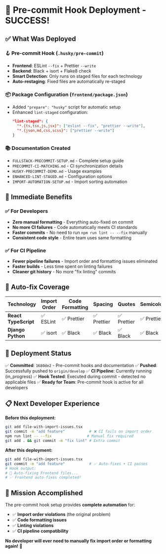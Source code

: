 # 🚀 Pre-commit Hook Deployment - SUCCESS!

## ✅ **What Was Deployed**

### 🪝 **Pre-commit Hook** (`.husky/pre-commit`)
- **Frontend**: ESLint `--fix` + Prettier `--write`
- **Backend**: Black + isort + Flake8 check
- **Smart Detection**: Only runs on staged files for each technology
- **Auto-restaging**: Fixed files are automatically re-staged

### 📦 **Package Configuration** (`frontend/package.json`)
- Added `"prepare": "husky"` script for automatic setup
- Enhanced `lint-staged` configuration:
  ```json
  "lint-staged": {
    "*.{ts,tsx,js,jsx}": ["eslint --fix", "prettier --write"],
    "*.{json,md,css,scss}": ["prettier --write"]
  }
  ```

### 📚 **Documentation Created**
- `FULLSTACK-PRECOMMIT-SETUP.md` - Complete setup guide
- `PRECOMMIT-CI-MATCHING.md` - CI synchronization details
- `HUSKY-PRECOMMIT-DEMO.md` - Usage examples
- `ENHANCED-LINT-STAGED.md` - Configuration options
- `IMPORT-AUTOMATION-SETUP.md` - Import sorting automation

## 🎯 **Immediate Benefits**

### ✅ **For Developers**
- **Zero manual formatting** - Everything auto-fixed on commit
- **No more CI failures** - Code automatically meets CI standards
- **Faster commits** - No need to run `npm run lint -- --fix` manually
- **Consistent code style** - Entire team uses same formatting

### ✅ **For CI Pipeline**
- **Fewer pipeline failures** - Import order and formatting issues eliminated
- **Faster builds** - Less time spent on linting failures
- **Cleaner git history** - No more "fix linting" commits

## 🔧 **Auto-fix Coverage**

| **Technology** | **Import Order** | **Code Formatting** | **Spacing** | **Quotes** | **Semicolons** |
|---|---|---|---|---|---|
| **React TypeScript** | ✅ ESLint | ✅ Prettier | ✅ Prettier | ✅ Prettier | ✅ Prettier |
| **Django Python** | ✅ isort | ✅ Black | ✅ Black | ✅ Black | ✅ Black |

## 🚀 **Deployment Status**

✅ **Committed**: `1680de2` - Pre-commit hooks and documentation
✅ **Pushed**: Successfully pushed to `origin/develop`
✅ **CI Pipeline**: Currently running (in_progress)
✅ **Hook Tested**: Executed during commit - detected no applicable files
✅ **Ready for Team**: Pre-commit hook is active for all developers

## 📋 **Next Developer Experience**

**Before this deployment:**
```bash
git add file-with-import-issues.tsx
git commit -m "add feature"           # ❌ CI fails on import order
npm run lint -- --fix                # Manual fix required
git add . && git commit -m "fix lint" # Extra commit
```

**After this deployment:**
```bash
git add file-with-import-issues.tsx
git commit -m "add feature"           # ✅ Auto-fixes + CI passes
# Hook output:
# 🔧 Auto-fixing Frontend files...
# ✅ Frontend auto-fixes completed!
```

## 🎉 **Mission Accomplished**

The pre-commit hook setup provides **complete automation** for:
- ✅ **Import order violations** (the original problem)
- ✅ **Code formatting issues**
- ✅ **Linting violations**
- ✅ **CI pipeline compatibility**

**No developer will ever need to manually fix import order or formatting again!** 🎯